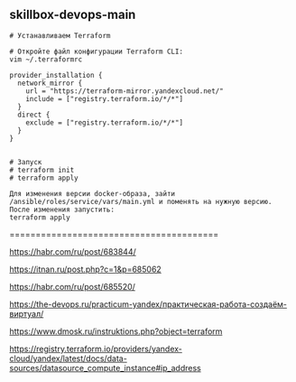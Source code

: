 ## skillbox-devops-main

```
# Устанавливаем Terraform

# Откройте файл конфигурации Terraform CLI:
vim ~/.terraformrc

provider_installation {
  network_mirror {
    url = "https://terraform-mirror.yandexcloud.net/"
    include = ["registry.terraform.io/*/*"]
  }
  direct {
    exclude = ["registry.terraform.io/*/*"]
  }
}


# Запуск
# terraform init
# terraform apply

Для изменения версии docker-образа, зайти /ansible/roles/service/vars/main.yml и поменять на нужную версию.
После изменения запустить:
terraform apply

```

========================================


https://habr.com/ru/post/683844/

https://itnan.ru/post.php?c=1&p=685062

https://habr.com/ru/post/685520/

https://the-devops.ru/practicum-yandex/практическая-работа-создаём-виртуал/

https://www.dmosk.ru/instruktions.php?object=terraform


https://registry.terraform.io/providers/yandex-cloud/yandex/latest/docs/data-sources/datasource_compute_instance#ip_address
